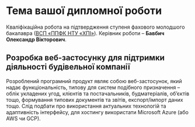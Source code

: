 # Тема вашої дипломної роботи
Кваліфікаційна робота на підтвердження ступеня фахового молодшого
бакалавра ([ВСП «ППФК НТУ «ХПІ»](http://polytechnic.poltava.ua)).
Керівник роботи – **Бавбич Олександр Вікторович**.
## Розробка веб-застосунку для підтримки діяльності будівельної компанії
Розроблений програмний продукт являє собою веб-застосунок, який надає функціональність, типову для систем подібного призначення – облік укладених угод, клієнтів та постачальників, будматеріалів, об’єктів тощо, формування типових документів та звітів, експорт/імпорт даних тощо. Слід подбати про використання актуальних технологій та адаптивність інтерфейсу, для хостингу використати Microsoft Azure (або AWS чи GCP). 
